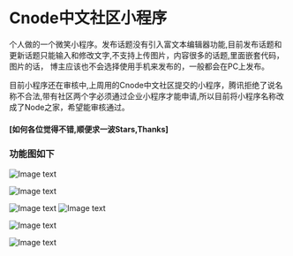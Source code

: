 # Cnode中文社区小程序

个人做的一个微笑小程序。发布话题没有引入富文本编辑器功能,目前发布话题和更新话题只能输入和修改文字,不支持上传图片，内容很多的话题,里面嵌套代码，图片的话，
博主应该也不会选择使用手机来发布的，一般都会在PC上发布。

目前小程序还在审核中,上周用的Cnode中文社区提交的小程序，腾讯拒绝了说名称不合法,带有社区两个字必须通过企业小程序才能申请,所以目前将小程序名称改成了Node之家，希望能审核通过。

#### [如何各位觉得不错,顺便求一波Stars,Thanks]

### 功能图如下
![Image text](http://m.qpic.cn/psb?/V13NLwHk0W4tqd/EdpZ5rgpyBEiVtES4vwKIzhI8k98O343Xidfgz*hOhQ!/b/dIMAAAAAAAAA&bo=OASABzgEgAcRBzA!&rf=viewer_4)


![Image text](http://m.qpic.cn/psb?/V13NLwHk0W4tqd/6892XikkVP0XZ0I.XC2pqVMaLenPOGh3Kjr7zw3C7OU!/b/dIMAAAAAAAAA&bo=OASABzgEgAcRBzA!&rf=viewer_4)


![Image text](http://m.qpic.cn/psb?/V13NLwHk0W4tqd/UEA.A.mMx*juukr05U26L3eeaANoPcxKj7OX72V*yOE!/b/dEIBAAAAAAAA&bo=OASABzgEgAcRBzA!&rf=viewer_4)
![Image text](http://m.qpic.cn/psb?/V13NLwHk0W4tqd/hvYc7CqbEOGJ7f0L2ZlHNoEA8UwRPylORQeE.PJMzts!/b/dDABAAAAAAAA&bo=OASABzgEgAcRBzA!&rf=viewer_4)


![Image text](http://m.qpic.cn/psb?/V13NLwHk0W4tqd/6Bg28Hbhhg.vaz80PsEXyVqr6SXVMj4fsPtZtrZsFSU!/b/dAgBAAAAAAAA&bo=OASABzgEgAcRBzA!&rf=viewer_4)


![Image text](http://m.qpic.cn/psb?/V13NLwHk0W4tqd/.rL3mYodpHDadgmVZCT7ITOS2UPOC42UzQZlFQ5myro!/b/dDABAAAAAAAA&bo=OASABzgEgAcRBzA!&rf=viewer_4)
